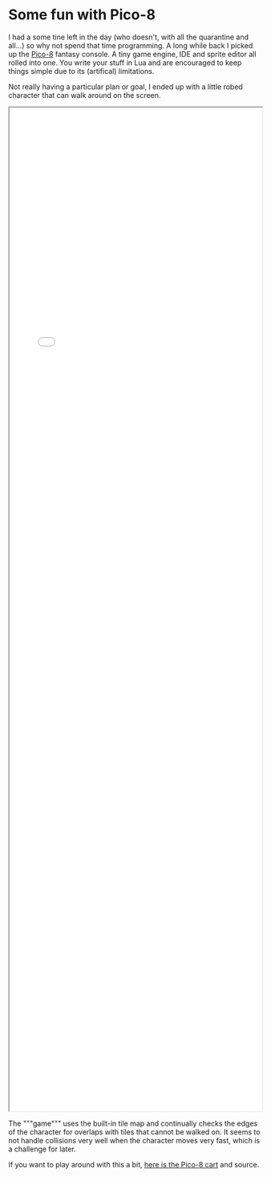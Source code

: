 # Some fun with Pico-8

I had a some tine left in the day (who doesn't, with all the quarantine and all...) so why not spend that time programming. A long while back I picked up the [Pico-8](https://www.lexaloffle.com/pico-8.php) 
fantasy console. A tiny game engine, IDE and sprite editor all rolled into one. You write your stuff in Lua and are encouraged to keep things simple due to its (artifical) 
limitations.

Not really having a particular plan or goal, I ended up with a little robed character that can walk around on the screen.

<style>
    #walkman {
        display: block;
        margin: 0 auto;
        width: 100%;
        height: 50vh;
    }
</style>
<iframe id="walkman" src="/content/fun-with-pico-8/walkman/walkman.html"></iframe>
<p></p>
<p>
The """game""" uses the built-in tile map and continually checks the edges of the character for overlaps with tiles that cannot be walked on.
It seems to not handle collisions very well when the character moves very fast, which is a challenge for later.
</p>

If you want to play around with this a bit, [here is the Pico-8 cart](https://github.com/harrewarre/pico/tree/master/walkman) and source.